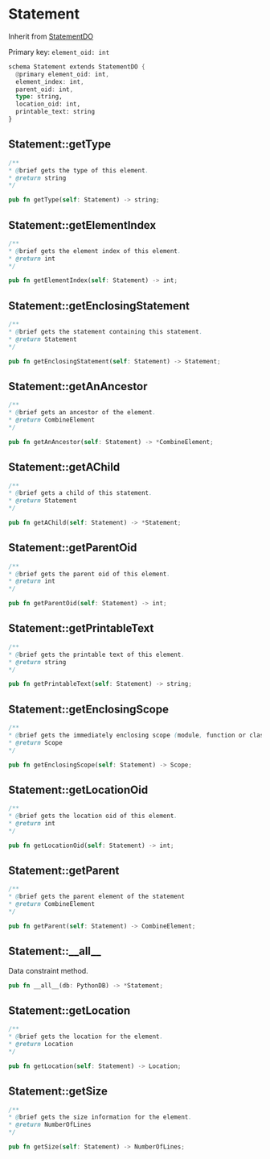 # Statement

Inherit from [StatementDO](./StatementDO.md)

Primary key: `element_oid: int`

```rust
schema Statement extends StatementDO {
  @primary element_oid: int,
  element_index: int,
  parent_oid: int,
  type: string,
  location_oid: int,
  printable_text: string
}
```
## Statement::getType

```java
/**
* @brief gets the type of this element.
* @return string
*/
```
```rust
pub fn getType(self: Statement) -> string;
```
## Statement::getElementIndex

```java
/**
* @brief gets the element index of this element.
* @return int
*/
```
```rust
pub fn getElementIndex(self: Statement) -> int;
```
## Statement::getEnclosingStatement

```java
/**
* @brief gets the statement containing this statement.
* @return Statement 
*/
```
```rust
pub fn getEnclosingStatement(self: Statement) -> Statement;
```
## Statement::getAnAncestor

```java
/**
* @brief gets an ancestor of the element.
* @return CombineElement 
*/
```
```rust
pub fn getAnAncestor(self: Statement) -> *CombineElement;
```
## Statement::getAChild

```java
/**
* @brief gets a child of this statement.
* @return Statement 
*/
```
```rust
pub fn getAChild(self: Statement) -> *Statement;
```
## Statement::getParentOid

```java
/**
* @brief gets the parent oid of this element.
* @return int
*/
```
```rust
pub fn getParentOid(self: Statement) -> int;
```
## Statement::getPrintableText

```java
/**
* @brief gets the printable text of this element.
* @return string
*/
```
```rust
pub fn getPrintableText(self: Statement) -> string;
```
## Statement::getEnclosingScope

```java
/**
* @brief gets the immediately enclosing scope (module, function or class) whose body contains this statement.
* @return Scope 
*/
```
```rust
pub fn getEnclosingScope(self: Statement) -> Scope;
```
## Statement::getLocationOid

```java
/**
* @brief gets the location oid of this element.
* @return int
*/
```
```rust
pub fn getLocationOid(self: Statement) -> int;
```
## Statement::getParent

```java
/**
* @brief gets the parent element of the statement
* @return CombineElement 
*/
```
```rust
pub fn getParent(self: Statement) -> CombineElement;
```
## Statement::\_\_all\_\_

Data constraint method.

```rust
pub fn __all__(db: PythonDB) -> *Statement;
```
## Statement::getLocation

```java
/**
* @brief gets the location for the element.
* @return Location
*/
```
```rust
pub fn getLocation(self: Statement) -> Location;
```
## Statement::getSize

```java
/**
* @brief gets the size information for the element.
* @return NumberOfLines
*/
```
```rust
pub fn getSize(self: Statement) -> NumberOfLines;
```

